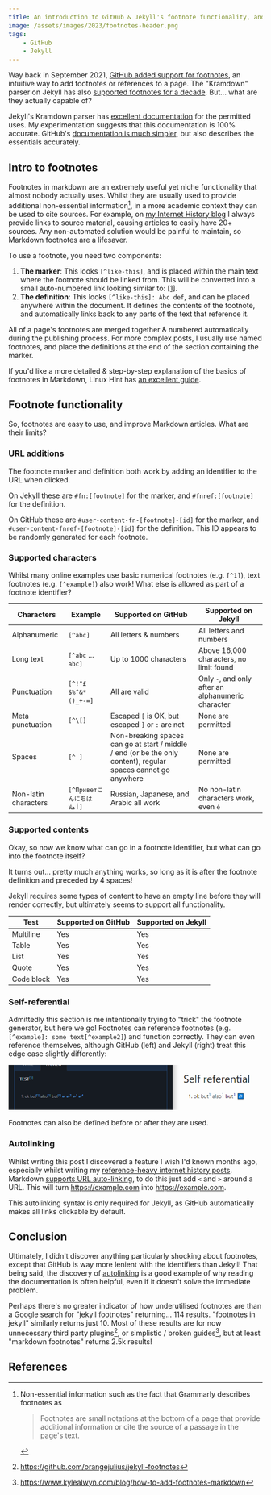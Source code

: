 ```yaml
---
title: An introduction to GitHub & Jekyll's footnote functionality, and finding its limits
image: /assets/images/2023/footnotes-header.png
tags:
    - GitHub
    - Jekyll
---
```


Way back in September 2021, [GitHub added support for footnotes](https://github.blog/changelog/2021-09-30-footnotes-now-supported-in-markdown-fields/), an intuitive way to add footnotes or references to a page. The "Kramdown" parser on Jekyll has also [supported footnotes for a decade](https://github.com/muan/scribble/issues/14#issuecomment-20422760). But... what are they actually capable of?

Jekyll's Kramdown parser has [excellent documentation](https://kramdown.gettalong.org/syntax.html#footnotes) for the permitted uses. My experimentation suggests that this documentation is 100% accurate. GitHub's [documentation is much simpler](https://docs.github.com/en/get-started/writing-on-github/getting-started-with-writing-and-formatting-on-github/basic-writing-and-formatting-syntax#footnotes), but also describes the essentials accurately. 

## Intro to footnotes

Footnotes in markdown are an extremely useful yet niche functionality that almost nobody actually uses. Whilst they are usually used to provide additional non-essential information[^footnote-definition], in a more academic context they can be used to cite sources. For example, on [my Internet History blog](https://history.jakelee.co.uk/) I always provide links to source material, causing articles to easily have 20+ sources. Any non-automated solution would be painful to maintain, so Markdown footnotes are a lifesaver.

To use a footnote, you need two components:

1. **The marker**: This looks `[^like-this]`, and is placed within the main text where the footnote should be linked from. This will be converted into a small auto-numbered link looking similar to: [[1]](#).
2. **The definition**: This looks `[^like-this]: Abc def`, and can be placed anywhere within the document. It defines the contents of the footnote, and automatically links back to any parts of the text that reference it.

All of a page's footnotes are merged together & numbered automatically during the publishing process. For more complex posts, I usually use named footnotes, and place the definitions at the end of the section containing the marker. 

If you'd like a more detailed & step-by-step explanation of the basics of footnotes in Markdown, Linux Hint has [an excellent guide](https://linuxhint.com/markdown-footnotes/).

[^footnote-definition]: Non-essential information such as the fact that Grammarly describes footnotes as 
    > Footnotes are small notations at the bottom of a page that provide additional information or cite the source of a passage in the page's text.
    [^grammarly]

[^grammarly]: <https://www.grammarly.com/blog/footnotes/>

## Footnote functionality

So, footnotes are easy to use, and improve Markdown articles. What are their limits?

### URL additions

The footnote marker and definition both work by adding an identifier to the URL when clicked. 

On Jekyll these are `#fn:[footnote]` for the marker, and `#fnref:[footnote]` for the definition. 

On GitHub these are `#user-content-fn-[footnote]-[id]` for the marker, and `#user-content-fnref-[footnote]-[id]` for the definition. This ID appears to be randomly generated for each footnote.

### Supported characters

Whilst many online examples use basic numerical footnotes (e.g. `[^1]`), text footnotes (e.g. `[^example]`) also work! What else is allowed as part of a footnote identifier?

| Characters | Example | Supported on GitHub | Supported on Jekyll |
| --- | --- | --- | --- |
| Alphanumeric | `[^abc]` | All letters & numbers | All letters and numbers|
| Long text | `[^abc` ... `abc]` | Up to 1000 characters | Above 16,000 characters, no limit found |
| Punctuation | `[^!"£$%^&*()_+-=]` | All are valid | Only `-`, and only after an alphanumeric character |
| Meta punctuation | `[^\[]` | Escaped `[` is OK, but escaped `]` or `:` are not | None are permitted |
| Spaces | `[^ ]` | Non-breaking spaces can go at start / middle / end (or be the only content), regular spaces cannot go anywhere | None are permitted |
| Non-latin characters | `[^Приветこんにちはأهلا]` | Russian, Japanese, and Arabic all work | No non-latin characters work, even `é` |

### Supported contents

Okay, so now we know what can go in a footnote identifier, but what can go into the footnote itself?

It turns out... pretty much anything works, so long as it is after the footnote definition and preceded by 4 spaces! 

Jekyll requires some types of content to have an empty line before they will render correctly, but ultimately seems to support all functionality.

| Test | Supported on GitHub | Supported on Jekyll |
| --- | --- | --- |
| Multiline | Yes | Yes |
| Table | Yes | Yes |
| List | Yes | Yes |
| Quote | Yes | Yes |
| Code block | Yes | Yes |

### Self-referential

Admittedly this section is me intentionally trying to "trick" the footnote generator, but here we go! Footnotes can reference footnotes (e.g. `[^example]: some text[^example2]`) and function correctly. They can even reference themselves, although GitHub (left) and Jekyll (right) treat this edge case slightly differently:

[![](/assets/images/2023/footnotes-self.png)](/assets/images/2023/footnotes-self.png)

Footnotes can also be defined before or after they are used.

### Autolinking

Whilst writing this post I discovered a feature I wish I'd known months ago, especially whilst writing my [reference-heavy internet history posts](https://history.jakelee.co.uk/million-dollar-homepage/#references). Markdown [supports URL auto-linking](https://daringfireball.net/projects/markdown/syntax#autolink), to do this just add `<` and `>` around a URL. This will turn https://example.com into <https://example.com>.

This autolinking syntax is only required for Jekyll, as GitHub automatically makes all links clickable by default.

## Conclusion

Ultimately, I didn't discover anything particularly shocking about footnotes, except that GitHub is way more lenient with the identifiers than Jekyll! That being said, the discovery of [autolinking](#autolinking) is a good example of why reading the documentation is often helpful, even if it doesn't solve the immediate problem.

Perhaps there's no greater indicator of how underutilised footnotes are than a Google search for "jekyll footnotes" returning... 114 results. "footnotes in jekyll" similarly returns just 10. Most of these results are for now unnecessary third party plugins[^unnecessary], or simplistic / broken guides[^broken-guide], but at least "markdown footnotes" returns 2.5k results! 

[^unnecessary]: <https://github.com/orangejulius/jekyll-footnotes>
[^broken-guide]: <https://www.kylealwyn.com/blog/how-to-add-footnotes-markdown>


## References